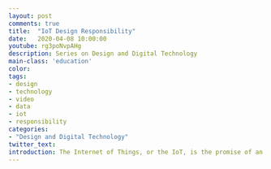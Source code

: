 ```yaml
---
layout: post
comments: true
title:  "IoT Design Responsibility"
date:   2020-04-08 10:00:00
youtube: rg3poNvpAHg
description: Series on Design and Digital Technology
main-class: 'education'
color:
tags:
- design
- technology
- video
- data
- iot
- responsibility
categories:
- "Design and Digital Technology"
twitter_text:
introduction: The Internet of Things, or the IoT, is the promise of an infrastructure that empower us, humans, to collect wide variety of data about the real world. Connecting physical things to the Internet opens up a whole new range of business model opportunities. However, the IoT is not the only necessary ingredient for product-service systems that sustainably provide value to people, the society and our planet. This pile of connected bikes in China is one of the many failed examples.
---
```

